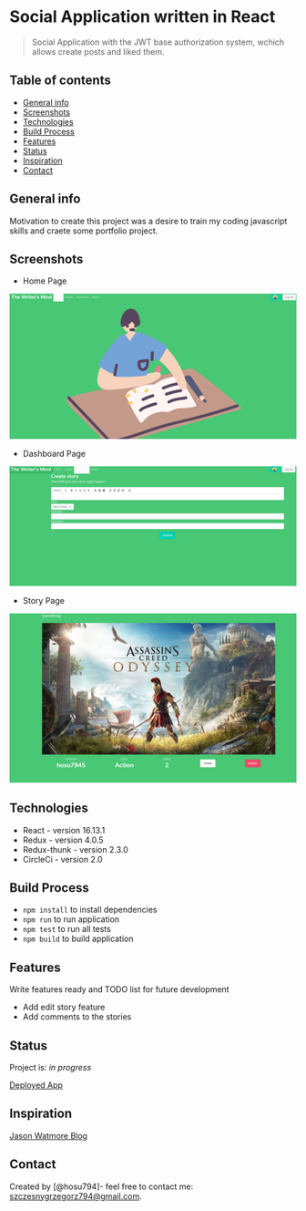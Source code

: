 # Social Application written in React

> Social Application with the JWT base authorization system, wchich allows create posts and liked them.

## Table of contents

- [General info](#general-info)
- [Screenshots](#screenshots)
- [Technologies](#technologies)
- [Build Process](#setup)
- [Features](#features)
- [Status](#status)
- [Inspiration](#inspiration)
- [Contact](#contact)

## General info

Motivation to create this project was a desire to train my coding javascript skills and craete some portfolio project.

## Screenshots

- Home Page

![Home Page](./images/image.png)

- Dashboard Page

![Dashboard Page](./images/image2.png)

- Story Page

![Story Page](./images/image3.png)

## Technologies

- React - version 16.13.1
- Redux - version 4.0.5
- Redux-thunk - version 2.3.0
- CircleCi - version 2.0

## Build Process

- `npm install` to install dependencies
- `npm run` to run application
- `npm test` to run all tests
- `npm build` to build application

## Features

Write features ready and TODO list for future development

- Add edit story feature
- Add comments to the stories

## Status

Project is: _in progress_

[Deployed App](https://mind-writer-client.herokuapp.com)

## Inspiration

[Jason Watmore Blog](https://jasonwatmore.com/post/2019/04/06/react-jwt-authentication-tutorial-example)

## Contact

Created by [@hosu794]- feel free to contact me: szczesnygrzegorz794@gmail.com.
